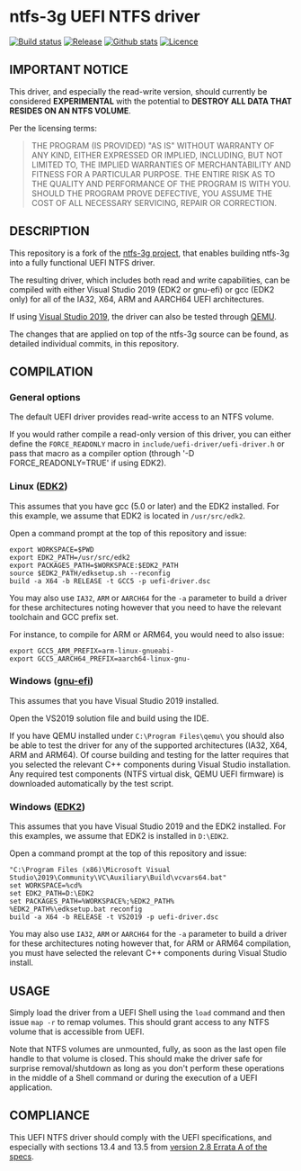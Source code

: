 ntfs-3g UEFI NTFS driver
========================

[![Build status](https://img.shields.io/appveyor/ci/pbatard/ntfs-3g.svg?style=flat-square)](https://ci.appveyor.com/project/pbatard/ntfs-3g)
[![Release](https://img.shields.io/github/release-pre/pbatard/ntfs-3g.svg?style=flat-square)](https://github.com/pbatard/ntfs-3g/releases)
[![Github stats](https://img.shields.io/github/downloads/pbatard/ntfs-3g/total.svg?style=flat-square)](https://github.com/pbatard/ntfs-3g/releases)
[![Licence](https://img.shields.io/badge/license-GPLv2-blue.svg?style=flat-square)](https://www.gnu.org/licenses/gpl-2.0.en.html)

## IMPORTANT NOTICE

This driver, and especially the read-write version, should currently be
considered __EXPERIMENTAL__ with the potential to __DESTROY ALL DATA THAT
RESIDES ON AN NTFS VOLUME__.

Per the licensing terms:

> THE PROGRAM (IS PROVIDED) "AS IS" WITHOUT WARRANTY OF ANY KIND, EITHER
> EXPRESSED OR IMPLIED, INCLUDING, BUT NOT LIMITED TO, THE IMPLIED WARRANTIES
> OF MERCHANTABILITY AND FITNESS FOR A PARTICULAR PURPOSE. THE ENTIRE RISK AS
> TO THE QUALITY AND PERFORMANCE OF THE PROGRAM IS WITH YOU. SHOULD THE
> PROGRAM PROVE DEFECTIVE, YOU ASSUME THE COST OF ALL NECESSARY SERVICING,
> REPAIR OR CORRECTION.

## DESCRIPTION

This repository is a fork of the [ntfs-3g project](https://sourceforge.net/p/ntfs-3g/ntfs-3g/ci/edge/tree/),
that enables building ntfs-3g into a fully functional UEFI NTFS driver.

The resulting driver, which includes both read and write capabilities, can be
compiled with either Visual Studio 2019 (EDK2 or gnu-efi) or gcc (EDK2 only)
for all of the IA32, X64, ARM and AARCH64 UEFI architectures.

If using [Visual Studio 2019](https://visualstudio.microsoft.com/vs/), the
driver can also be tested through [QEMU](https://www.qemu.org/).

The changes that are applied on top of the ntfs-3g source can be found, as
detailed individual commits, in this repository.

## COMPILATION

### General options

The default UEFI driver provides read-write access to an NTFS volume.

If you would rather compile a read-only version of this driver, you can
either define the `FORCE_READONLY` macro in `include/uefi-driver/uefi-driver.h`
or pass that macro as a compiler option (through '-D FORCE_READONLY=TRUE' if
using EDK2).

### Linux ([EDK2](https://github.com/tianocore/edk2))

This assumes that you have gcc (5.0 or later) and the EDK2 installed.
For this example, we assume that EDK2 is located in `/usr/src/edk2`.

Open a command prompt at the top of this repository and issue:

```
export WORKSPACE=$PWD
export EDK2_PATH=/usr/src/edk2
export PACKAGES_PATH=$WORKSPACE:$EDK2_PATH
source $EDK2_PATH/edksetup.sh --reconfig
build -a X64 -b RELEASE -t GCC5 -p uefi-driver.dsc
```

You may also use `IA32`, `ARM` or `AARCH64` for the `-a` parameter to build a
driver for these architectures noting however that you need to have the relevant
toolchain and GCC prefix set.

For instance, to compile for ARM or ARM64, you would need to also issue:

```
export GCC5_ARM_PREFIX=arm-linux-gnueabi-
export GCC5_AARCH64_PREFIX=aarch64-linux-gnu-
```

### Windows ([gnu-efi](https://sourceforge.net/p/gnu-efi/code/ci/master/tree/))

This assumes that you have Visual Studio 2019 installed.

Open the VS2019 solution file and build using the IDE.

If you have QEMU installed under `C:\Program Files\qemu\` you should also be
able to test the driver for any of the supported architectures (IA32, X64, ARM
and ARM64). Of course building and testing for the latter requires that you
selected the relevant C++ components during Visual Studio installation. Any
required test components (NTFS virtual disk, QEMU UEFI firmware) is downloaded
automatically by the test script.

### Windows ([EDK2](https://github.com/tianocore/edk2))

This assumes that you have Visual Studio 2019 and the EDK2 installed.
For this examples, we assume that EDK2 is installed in `D:\EDK2`.

Open a command prompt at the top of this repository and issue:

```
"C:\Program Files (x86)\Microsoft Visual Studio\2019\Community\VC\Auxiliary\Build\vcvars64.bat"
set WORKSPACE=%cd%
set EDK2_PATH=D:\EDK2
set PACKAGES_PATH=%WORKSPACE%;%EDK2_PATH%
%EDK2_PATH%\edksetup.bat reconfig
build -a X64 -b RELEASE -t VS2019 -p uefi-driver.dsc
```

You may also use `IA32`, `ARM` or `AARCH64` for the `-a` parameter to build a
driver for these architectures noting however that, for ARM or ARM64 compilation,
you must have selected the relevant C++ components during Visual Studio install.

## USAGE

Simply load the driver from a UEFI Shell using the `load` command and then
issue `map -r` to remap volumes. This should grant access to any NTFS volume
that is accessible from UEFI.

Note that NTFS volumes are unmounted, fully, as soon as the last open file
handle to that volume is closed. This should make the driver safe for surprise
removal/shutdown as long as you don't perform these operations in the middle of
a Shell command or during the execution of a UEFI application.

## COMPLIANCE

This UEFI NTFS driver should comply with the UEFI specifications, and
especially with sections 13.4 and 13.5 from 
[version 2.8 Errata A of the specs](https://uefi.org/sites/default/files/resources/UEFI_Spec_2_8_A_Feb14.pdf).
